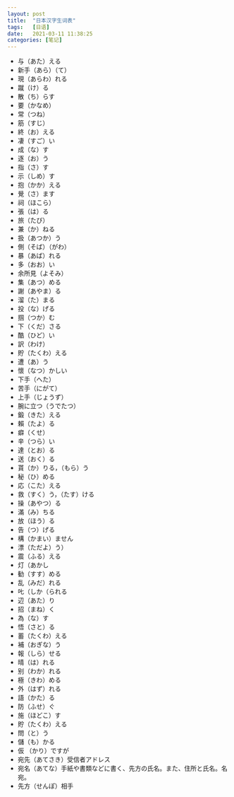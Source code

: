 ```yaml
---
layout: post
title:  "日本汉字生词表"
tags:   [日语]
date:   2021-03-11 11:38:25
categories: [笔记]
---
```


- 与（あた）える
- 新手（あら）（て）
- 現（あらわ）れる
- 蹴（け）る
- 散（ち）らす
- 要（かなめ）
- 常（つね）
- 筋（すじ）
- 終（お）える
- 凄（すご）い
- 成（な）す
- 逐（お）う
- 指（さ）す
- 示（しめ）す
- 抱（かか）える
- 覺（さ）ます
- 祠（ほこら）
- 張（は）る
- 旅（たび）
- 兼（か）ねる
- 扱（あつか）う
- 側（そば）（がわ）
- 暴（あば）れる
- 多（おお）い
- 余所見（よそみ）
- 集（あつ）める
- 謝（あやま）る
- 溜（た）まる
- 投（な）げる
- 掴（つか）む
- 下（くだ）さる
- 酷（ひど）い
- 訳（わけ）
- 貯（たくわ）える
- 遭（あ）う
- 懷（なつ）かしい
- 下手（へた）
- 苦手（にがて）
- 上手（じょうず）
- 腕に立つ（うでたつ）
- 鍛（きた）える
- 賴（たよ）る
- 癖（くせ）
- 辛（つら）い
- 達（とお）る
- 送（おく）る
- 貰（か）りる，（もら）う
- 秘（ひ）める
- 応（こた）える
- 救（すく）う，（たす）ける
- 操（あやつ）る
- 滿（み）ちる
- 放（ほう）る
- 告（つ）げる
- 構（かまい）ません
- 漂（ただよ）う）
- 震（ふる）える
- 灯（あかし
- 勧（すす）める
- 乱（みだ）れる
- 𠮟（しか（られる
- 辺（あた）り
- 招（まね）く
- 為（な）す
- 悟（さと）る
- 蓄（たくわ）える
- 補（おぎな）う
- 報（しら）せる
- 晴（は）れる
- 别（わか）れる
- 極（きわ）める
- 外（はず）れる
- 語（かた）る
- 防（ふせ）ぐ
- 施（ほどこ）す
- 貯（たくわ）える
- 問（と）う
- 儲（も）かる
- 仮 （かり）ですが
- 宛先（あてさき）受信者アドレス
- 宛名（あてな）手紙や書類などに書く、先方の氏名。また、住所と氏名。名宛。
- 先方（せんぽ）相手
